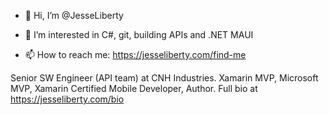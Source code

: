 - 👋 Hi, I’m @JesseLiberty
- 👀 I’m interested in C#, git, building APIs and .NET MAUI 


- 📫 How to reach me: https://jesseliberty.com/find-me

<!---
JesseLiberty/JesseLiberty is a ✨ special ✨ repository because its `README.md` (this file) appears on your GitHub profile.
You can click the Preview link to take a look at your changes.
--->
Senior SW Engineer (API team) at CNH Industries. Xamarin MVP, Microsoft MVP, Xamarin Certified Mobile Developer, Author.  Full bio at https://jesseliberty.com/bio
